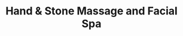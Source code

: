 ---
title: "Hand & Stone Massage and Facial Spa"
url: /addison/hand-und-stone-massage-and-facial-spa/
shop: Massage
---